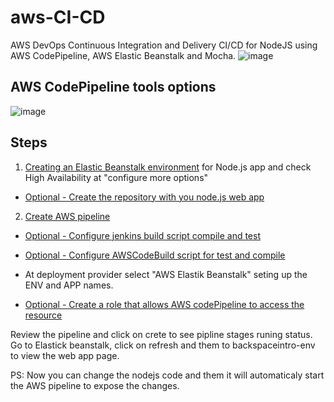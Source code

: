# aws-CI-CD

AWS DevOps Continuous Integration and Delivery CI/CD for NodeJS using AWS CodePipeline, AWS Elastic Beanstalk and Mocha.
![image](https://user-images.githubusercontent.com/22028539/127194861-b2c03563-51e7-4fe2-8595-4654645a30c8.png)

## AWS CodePipeline tools options
![image](https://user-images.githubusercontent.com/22028539/127194900-ba6446c1-b06a-4552-88e7-0b1345ce040a.png)

## Steps
1. [Creating an Elastic Beanstalk environment](https://docs.aws.amazon.com/elasticbeanstalk/latest/dg/using-features.environments.html) for Node.js app and check High Availability at "configure more options"

- [Optional - Create the repository with you node.js web app](https://kbroman.org/github_tutorial/pages/init.html)

2. [Create AWS pipeline](https://docs.aws.amazon.com/codepipeline/latest/userguide/pipelines-create.html)

- [Optional - Configure jenkins build script compile and test](https://docs.aws.amazon.com/codebuild/latest/userguide/jenkins-plugin.html)
- [Optional - Configure AWSCodeBuild script for test and compile](https://docs.aws.amazon.com/pt_br/codebuild/latest/userguide/how-to-create-pipeline.html)

- At deployment provider select "AWS Elastik Beanstalk" seting up the ENV and APP names.

- [Optional - Create a role that allows AWS codePipeline to access the resource](https://docs.aws.amazon.com/codepipeline/latest/userguide/pipelines-create-service-role.html#:~:text=When%20you%20create%20a%20pipeline,associated%20to%20that%20service%20role.)

Review the pipeline and click on crete to see pipline stages runing status. Go to Elastick beanstalk, click on refresh and them to backspaceintro-env to view the web app page. 

PS: Now you can change the nodejs code and them it will automaticaly start the AWS pipeline to expose the changes.
